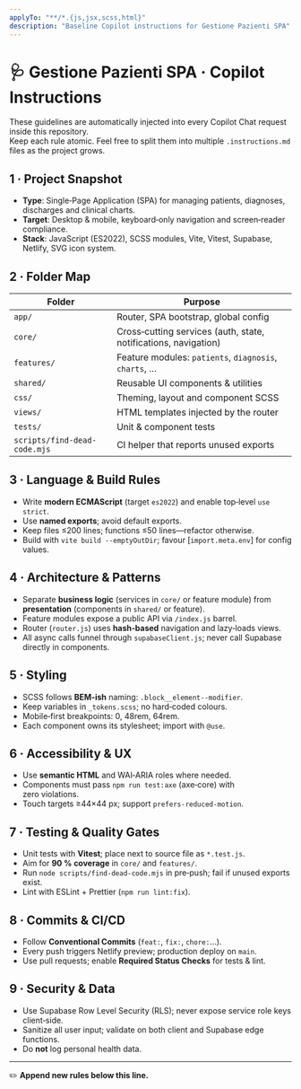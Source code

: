```yaml
---
applyTo: "**/*.{js,jsx,scss,html}"
description: "Baseline Copilot instructions for Gestione Pazienti SPA"
---
```


# 🩺 Gestione Pazienti SPA · Copilot Instructions

These guidelines are automatically injected into every Copilot Chat request inside this repository.  
Keep each rule atomic. Feel free to split them into multiple `.instructions.md` files as the project grows.

## 1 · Project Snapshot
- **Type**: Single‑Page Application (SPA) for managing patients, diagnoses, discharges and clinical charts.
- **Target**: Desktop & mobile, keyboard‑only navigation and screen‑reader compliance.
- **Stack**: JavaScript (ES2022), SCSS modules, Vite, Vitest, Supabase, Netlify, SVG icon system.

## 2 · Folder Map
| Folder | Purpose |
| --- | --- |
| `app/` | Router, SPA bootstrap, global config |
| `core/` | Cross‑cutting services (auth, state, notifications, navigation) |
| `features/` | Feature modules: `patients`, `diagnosis`, `charts`, … |
| `shared/` | Reusable UI components & utilities |
| `css/` | Theming, layout and component SCSS |
| `views/` | HTML templates injected by the router |
| `tests/` | Unit & component tests |
| `scripts/find-dead-code.mjs` | CI helper that reports unused exports |

## 3 · Language & Build Rules
- Write **modern ECMAScript** (target `es2022`) and enable top‑level `use strict`.
- Use **named exports**; avoid default exports.
- Keep files ≤200 lines; functions ≤50 lines—refactor otherwise.
- Build with `vite build --emptyOutDir`; favour [`import.meta.env`] for config values.

## 4 · Architecture & Patterns
- Separate **business logic** (services in `core/` or feature module) from **presentation** (components in `shared/` or feature).
- Feature modules expose a public API via `/index.js` barrel.
- Router (`router.js`) uses **hash‑based** navigation and lazy‑loads views.
- All async calls funnel through `supabaseClient.js`; never call Supabase directly in components.

## 5 · Styling
- SCSS follows **BEM‑ish** naming: `.block__element--modifier`.
- Keep variables in `_tokens.scss`; no hard‑coded colours.
- Mobile‑first breakpoints: 0, 48rem, 64rem.
- Each component owns its stylesheet; import with `@use`.

## 6 · Accessibility & UX
- Use **semantic HTML** and WAI‑ARIA roles where needed.
- Components must pass `npm run test:axe` (axe‑core) with zero violations.
- Touch targets ≥44×44 px; support `prefers‑reduced‑motion`.

## 7 · Testing & Quality Gates
- Unit tests with **Vitest**; place next to source file as `*.test.js`.
- Aim for **90 % coverage** in `core/` and `features/`.
- Run `node scripts/find-dead-code.mjs` in pre‑push; fail if unused exports exist.
- Lint with ESLint + Prettier (`npm run lint:fix`).

## 8 · Commits & CI/CD
- Follow **Conventional Commits** (`feat:`, `fix:`, `chore:`…).
- Every push triggers Netlify preview; production deploy on `main`.
- Use pull requests; enable **Required Status Checks** for tests & lint.

## 9 · Security & Data
- Use Supabase Row Level Security (RLS); never expose service role keys client‑side.
- Sanitize all user input; validate on both client and Supabase edge functions.
- Do **not** log personal health data.

---
✏️ **Append new rules below this line.**


